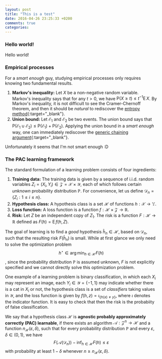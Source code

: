 ```yaml
---
layout: post
title: "This is a test"
date: 2016-04-26 23:25:33 +0200
comments: true
categories: 
---
```

### Hello world! ##
Hello world!

### Empirical processes ##
For a *smart enough* guy, studying empirical processes only requires knowing two fundamental results. 

1.  **Markov's inequality:** Let $X$ be a non-negative random variable. Markov's inequality says that for any $t > 0$, we have $\mathsf{P} \left( X \geq t \right) \leq t^{-1} \mathsf{E}\, X$. By Markov's inequality, it is not difficult to see the Cramer-Chernoff theorem, and then it should be *natural* to rediscover the [entropy method](http://www.ams.org/books/surv/089/){:target="_blank"}.
2.  **Union bound:** Let $\mathcal{E}_1$ and $\mathcal{E}_2$ be two events. The union bound says that $\mathsf{P} ( \mathcal{E}_1 \cup \mathcal{E}_2 ) \leq \mathsf{P} ( \mathcal{E}_1 ) + \mathsf{P} ( \mathcal{E}_2 )$. Applying the union bound in a *smart enough* way, one can immediately rediscover the [generic chaining argument](http://www.springer.com/us/book/9783642540745){:target="_blank"}.

Unfortunately it seems that I'm not smart enough :D

### The PAC learning framework ###
The standard formulation of a learning problem consists of four ingredients: 

1.  **Training data:** The training data is given by a sequence of i.i.d. random variables $Z_i = ( X_i, Y_i ) \in \mathcal{Z} = \mathcal{X} \times \mathcal{Y}$, each of which follows certain *unknown* probability distribution $\mathbb{P}$. For convenience, let us define $\mathcal{D}_n = \lbrace Z_i : 1 \leq i \leq n \rbrace$.
2.  **Hypothesis class:** A hypothesis class is a set $\mathcal{H}$ of functions $h: \mathcal{X} \to \mathbb{Y}$.
3.  **Loss function:** A loss function is a function $f: \mathcal{H} \times \mathcal{Z} \to \mathbb{R}$.
4.  **Risk:** Let $Z$ be an independent copy of $Z_1$. The risk is a function $F: \mathcal{H} \to \mathbb{R}$ defined as $F ( h ) = \mathsf{E}\, f ( h, Z )$.

The goal of learning is to find a *good* hypothesis $\hat{h}_n \in \mathcal{H}$, based on $\mathcal{D}_n$, such that the resulting risk $F ( \hat{h}_n )$ is small. While at first glance we only need to solve the optimization problem 
    $$h^\star \in \arg \min_{h \in \mathcal{H}} F ( h )$$, 
since the probability distribution $\mathbb{P}$ is assumed unknown, $F$ is not explicitly specified and we cannot directly solve this optimization problem.

One example of a learning problem is binary classification, in which each $X_i$ may represent an image, each $Y_i \in \mathcal{Y} = \lbrace -1, 1 \rbrace$ may indicate whether there is a cat in $X_i$ or not, the hypothesis class is a set of *classifiers* taking values in $\mathcal{Y}$, and the loss function is given by $f ( h, z ) = \iota_{\lbrace h(x) \neq y\rbrace}$, where $\iota$ denotes the indicator function. It is easy to check that then the risk is the probabiity of false classification.

We say that a hypothesis class $\mathcal{H}$ is **agnostic probably approximately correctly (PAC) learnable**, if there exists an algorithm $\mathcal{A}: \mathcal{Z}^n \to \mathcal{H}$ and a function $n_{\mathcal{H}} ( \varepsilon, \delta )$, such that for every probability distribution $\mathbb{P}$ and every $\varepsilon, \delta \in ( 0, 1 )$, we have 
$$
\begin{equation}
F ( \mathcal{A} ( \mathcal{D}_n ) ) - \inf_{h \in \mathcal{H}} F ( h ) \leq \varepsilon 
\end{equation}
$$
with probability at least $1 - \delta$ whenever $n \geq n_{\mathcal{H}} ( \varepsilon, \delta )$.
